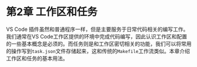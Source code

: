 # 第2章 工作区和任务

VS Code 插件虽然和普通程序一样，但是主要服务于日常代码相关的编写工作。我们通常在VS Code工作区提供的环境中完成代码编写，因此认识工作区和配置的一些基本概念是必须的。而任务则是和工作区密切相关的功能，我们可以将常用的操作写到`task.json`文件存储起来，这和传统的`Makefile`工作流类似。本章介绍工作区和任务的基本用法。
